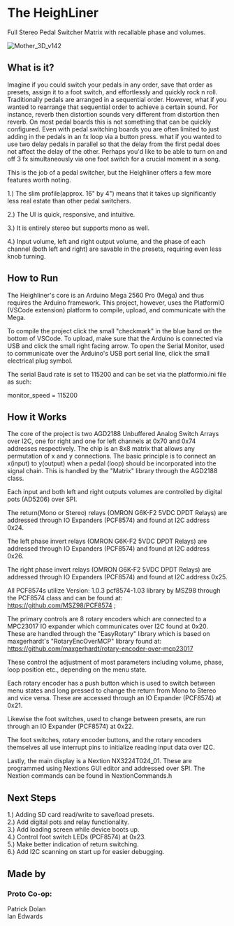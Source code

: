 # The HeighLiner 

Full Stereo Pedal Switcher Matrix with recallable phase and volumes.  

  

![Mother_3D_v142](https://user-images.githubusercontent.com/87340915/200351416-46ea5be7-2c23-44e3-af4f-a50014fb4ffa.png) 

  

## What is it? 

  

Imagine if you could switch your pedals in any order, save that order as presets, assign it to a foot switch, and effortlessly and quickly rock n roll. Traditionally pedals are arranged in a sequential order.  However, what if you wanted to rearrange that sequential order to achieve a certain sound. For instance, reverb then distortion sounds very different from distortion then reverb. On most pedal boards this is not something that can be quickly configured.  Even with pedal switching boards you are often limited to just adding in the pedals in an fx loop via a button press.  what if you wanted to use two delay pedals in parallel so that the delay from the first pedal does not affect the delay of the other.  Perhaps you'd like to be able to turn on and off 3 fx simultaneously via one foot switch for a crucial moment in a song.  

  

This is the job of a pedal switcher, but the Heighliner offers a few more features worth noting.  

  

1.) The slim profile(approx. 16" by 4") means that it takes up significantly less real estate than other pedal switchers.   

  

2.) The UI is quick, responsive, and intuitive.   

  

3.) It is entirely stereo but supports mono as well.   

  

4.) Input volume, left and right output volume, and the phase of each channel (both left and right) are savable in the presets, requiring even less knob turning.   

  

  

## How to Run 

  

The Heighliner's core is an Arduino Mega 2560 Pro (Mega) and thus requires the Arduino framework. This project, however, uses the PlatformIO (VSCode extension) platform to compile, upload, and communicate with the Mega.

To compile the project click the small "checkmark" in the blue band on the bottom of VSCode. To upload, make sure that the Arduino is connected via USB and click the small right facing arrow. To open the Serial Monitor, used to communicate over the Arduino's USB port serial line, click the small electrical plug symbol.  

The serial Baud rate is set to 115200 and can be set via the platformio.ini file as such:

monitor_speed = 115200


## How it Works

The core of the project is two AGD2188 Unbuffered Analog Switch Arrays over I2C, one for right and one for left channels at 0x70 and 0x74 addresses respectively. The chip is an 8x8 matrix that allows any permutation of x and y connections. The basic principle is to connect an x(input) to y(output) when a pedal (loop) should be incorporated into the signal chain. This is handled by the "Matrix" library through the AGD2188 class.

Each input and both left and right outputs volumes are controlled by digital pots (AD5206) over SPI.  

The return(Mono or Stereo) relays (OMRON G6K-F2  5VDC DPDT Relays) are addressed through IO Expanders  (PCF8574) and found at I2C address 0x24.   

The left phase invert relays (OMRON G6K-F2  5VDC DPDT Relays)  are addressed through IO Expanders (PCF8574) and found at I2C address 0x26.  

The right phase invert relays (OMRON G6K-F2  5VDC DPDT Relays) are addressed through IO Expanders (PCF8574) and found at I2C address 0x25.  

All PCF8574s utilize  Version: 1.0.3 pcf8574-1.03 library by MSZ98 through the PCF8574 class and can be found at: https://github.com/MSZ98/PCF8574 ;

The primary controls are 8 rotary encoders which are connected to a MPC23017 IO expander which communicates over I2C found at 0x20. These are handled through the "EasyRotary" library which is based on maxgerhardt's "RotaryEncOverMCP" library found at: https://github.com/maxgerhardt/rotary-encoder-over-mcp23017

These control the adjustment of most parameters including volume, phase, loop position etc., depending on the menu state.

Each rotary encoder has a push button which is used to switch between menu states and long pressed to change the return from Mono to Stereo and vice versa. 
These are accessed through an IO Expander (PCF8574) at 0x21. 

Likewise the foot switches, used to change between presets, are run through an IO Expander (PCF8574) at 0x22. 

The foot switches, rotary encoder buttons, and the rotary encoders themselves all use interrupt pins to initialize reading  input data over I2C.

Lastly, the main display is a Nextion NX3224T024_01. These are programmed using Nextions GUI editor and addressed over SPI. The Nextion commands can be found in NextionCommands.h

## Next Steps

1.) Adding SD card read/write to save/load presets.  
2.) Add digital pots and relay functionality.  
3.) Add loading screen while device boots up.  
4.) Control foot switch LEDs (PCF8574) at 0x23.   
5.) Make better indication of return switching.  
6.) Add I2C scanning on start up for easier debugging.  

## Made by
### Proto Co-op: 
Patrick Dolan  
Ian Edwards
